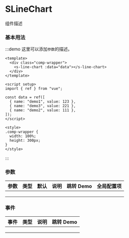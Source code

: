# SLineChart

组件描述

### 基本用法

:::demo 这里可以添加`参数`的描述。

```vue
<template>
  <div class="comp-wrapper">
    <s-line-chart :data="data"></s-line-chart>
  </div>
</template>

<script setup>
import { ref } from "vue";

const data = ref([
  { name: "demo1", value: 123 },
  { name: "demo3", value: 221 },
  { name: "demo2", value: 111 },
]);
</script>

<style>
.comp-wrapper {
  width: 100%;
  height: 300px;
}
</style>
```

:::

### 参数

| 参数 | 类型 | 默认 | 说明 | 跳转 Demo | 全局配置项 |
| ---- | ---- | ---- | ---- | --------- | ---------- |
|      |      |      |      |           |            |
|      |      |      |      |           |            |
|      |      |      |      |           |            |

### 事件

| 事件 | 类型 | 说明 | 跳转 Demo |
| ---- | ---- | ---- | --------- |
|      |      |      |           |
|      |      |      |           |
|      |      |      |           |

